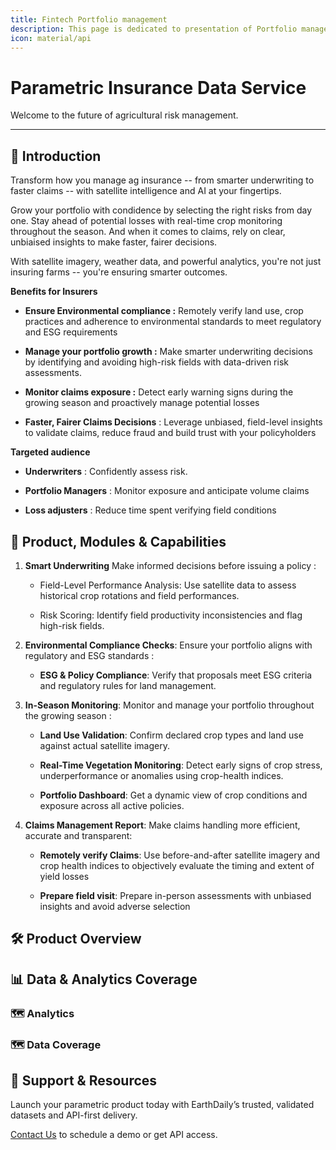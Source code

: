 ```yaml
---
title: Fintech Portfolio management
description: This page is dedicated to presentation of Portfolio management product
icon: material/api
---
```


# Parametric Insurance Data Service

Welcome to the future of agricultural risk management.

---

## 🌾 Introduction

Transform how you manage ag insurance -- from smarter underwriting to
faster claims -- with satellite intelligence and AI at your fingertips.

Grow your portfolio with condidence by selecting the right risks from
day one. Stay ahead of potential losses with real-time crop monitoring
throughout the season. And when it comes to claims, rely on clear,
unbiaised insights to make faster, fairer decisions.

With satellite imagery, weather data, and powerful analytics, you're not
just insuring farms -- you're ensuring smarter outcomes.

**Benefits for Insurers**

-   **Ensure Environmental compliance :** Remotely verify land use, crop
    practices and adherence to environmental standards to meet
    regulatory and ESG requirements

-   **Manage your portfolio growth :** Make smarter underwriting
    decisions by identifying and avoiding high-risk fields with
    data-driven risk assessments.

-   **Monitor claims exposure :** Detect early warning signs during the
    growing season and proactively manage potential losses

-   **Faster, Fairer Claims Decisions** : Leverage unbiased, field-level
    insights to validate claims, reduce fraud and build trust with      your policyholders


**Targeted audience**

-   **Underwriters** : Confidently assess risk.

-   **Portfolio Managers** : Monitor exposure and anticipate volume
    claims

-   **Loss adjusters** : Reduce time spent verifying field conditions

## 🚜 Product, Modules & Capabilities

1.  **Smart Underwriting** Make informed decisions before issuing a policy :

    -   Field-Level Performance Analysis: Use satellite data to assess historical crop rotations and field
 performances.

    -   Risk Scoring: Identify field productivity inconsistencies and flag high-risk fields.

2.  **Environmental Compliance Checks**: Ensure your portfolio aligns with regulatory and ESG standards :

    -   **ESG & Policy Compliance**: Verify that proposals meet ESG criteria and regulatory rules for land management.

3.  **In-Season Monitoring**: Monitor and manage your portfolio throughout the growing season :

    -   **Land Use Validation**: Confirm declared crop types and land use against actual satellite imagery.

    -   **Real-Time Vegetation Monitoring**: Detect early signs of crop stress, underperformance or anomalies using crop-health indices.

    -   **Portfolio Dashboard**: Get a dynamic view of crop conditions and exposure across all active policies.

4.  **Claims Management Report**: Make claims handling more efficient, accurate and transparent:

    -   **Remotely verify Claims**: Use before-and-after satellite imagery and crop health indices to objectively evaluate the timing and extent of yield losses

    -   **Prepare field visit**: Prepare in-person assessments with unbiased insights and avoid adverse selection



## 🛠 Product Overview



## 📊 Data & Analytics Coverage

### 🗺️ Analytics


### 🗺️ Data Coverage




## 🔗 Support & Resources

Launch your parametric product today with EarthDaily’s trusted, validated datasets and API-first delivery.

[Contact Us](#) to schedule a demo or get API access.
